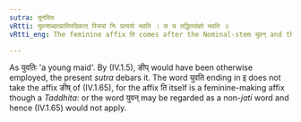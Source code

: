 ```yaml
---
sutra: यूनस्तिः
vRtti: युवन्शब्दात्प्रातिपदिकात् स्त्रियां निः प्रत्ययो भवति । स च तद्धितसंज्ञो भवति ॥
vRtti_eng: The feminine affix ति comes after the Nominal-stem युवन् and this affix gets the name of _Taddhita_.

---
```

As युवतिः 'a young maid'. By (IV.1.5), ङीप् would have been otherwise employed, the present _sutra_ debars it. The word युवति ending in इ does not take the affix ङीष् of (IV.1.65), for the affix ति itself is a feminine-making affix though a _Taddhita_: or the word युवन् may be regarded as a non-_jati_ word and hence (IV.1.65) would not apply.